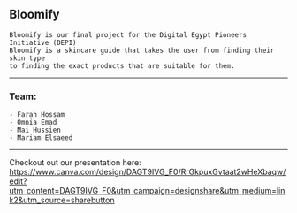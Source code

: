 ## Bloomify
    Bloomify is our final project for the Digital Egypt Pioneers Initiative (DEPI)
    Bloomify is a skincare guide that takes the user from finding their skin type
    to finding the exact products that are suitable for them.

---

### Team:
    - Farah Hossam
    - Omnia Emad
    - Mai Hussien
    - Mariam Elsaeed
  
---

Checkout out our presentation here:
https://www.canva.com/design/DAGT9IVG_F0/RrGkpuxGvtaat2wHeXbaqw/edit?utm_content=DAGT9IVG_F0&utm_campaign=designshare&utm_medium=link2&utm_source=sharebutton
